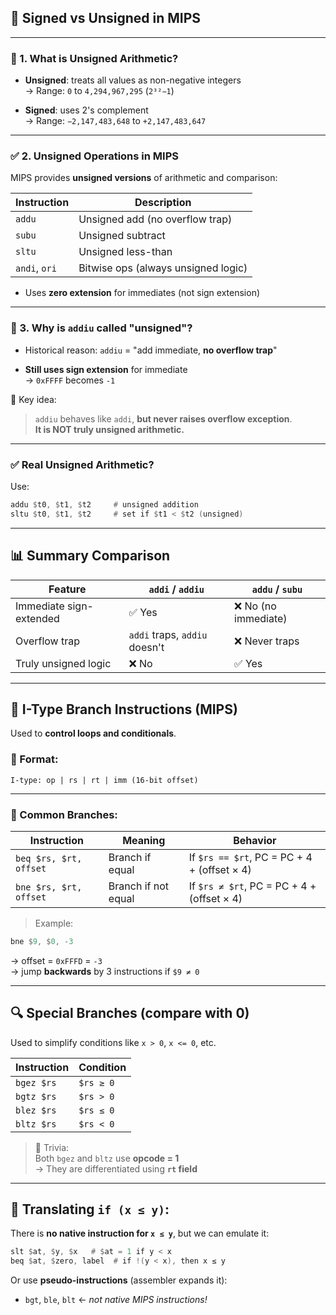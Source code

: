 ## 🔢 Signed vs Unsigned in MIPS

---

### 🧠 1. What is Unsigned Arithmetic?

- **Unsigned**: treats all values as non-negative integers  
    → Range: `0` to `4,294,967,295` (`2³²−1`)
    
- **Signed**: uses 2's complement  
    → Range: `−2,147,483,648` to `+2,147,483,647`
    

---

### ✅ 2. Unsigned Operations in MIPS

MIPS provides **unsigned versions** of arithmetic and comparison:

|Instruction|Description|
|---|---|
|`addu`|Unsigned add (no overflow trap)|
|`subu`|Unsigned subtract|
|`sltu`|Unsigned less-than|
|`andi`, `ori`|Bitwise ops (always unsigned logic)|

- Uses **zero extension** for immediates (not sign extension)
    

---

### 🚨 3. Why is `addiu` called "unsigned"?

- Historical reason: `addiu` = "add immediate, **no overflow trap**"
    
- **Still uses sign extension** for immediate  
    → `0xFFFF` becomes `-1`
    

📌 Key idea:

> `addiu` behaves like `addi`, **but never raises overflow exception**.  
> **It is NOT truly unsigned arithmetic.**

---

### ✅ Real Unsigned Arithmetic?

Use:

```asm
addu $t0, $t1, $t2     # unsigned addition
sltu $t0, $t1, $t2     # set if $t1 < $t2 (unsigned)
```

---

## 📊 Summary Comparison

|Feature|`addi` / `addiu`|`addu` / `subu`|
|---|---|---|
|Immediate sign-extended|✅ Yes|❌ No (no immediate)|
|Overflow trap|`addi` traps, `addiu` doesn't|❌ Never traps|
|Truly unsigned logic|❌ No|✅ Yes|


---

## 🔁 I-Type Branch Instructions (MIPS)

Used to **control loops and conditionals**.

### 🧠 Format:

```text
I-type: op | rs | rt | imm (16-bit offset)
```

---

### 🔹 Common Branches:

|Instruction|Meaning|Behavior|
|---|---|---|
|`beq $rs, $rt, offset`|Branch if equal|If `$rs == $rt`, PC = PC + 4 + (offset × 4)|
|`bne $rs, $rt, offset`|Branch if not equal|If `$rs ≠ $rt`, PC = PC + 4 + (offset × 4)|

> Example:

```asm
bne $9, $0, -3
```

→ offset = `0xFFFD` = `-3`  
→ jump **backwards** by 3 instructions if `$9 ≠ 0`

---

## 🔍 Special Branches (compare with 0)

Used to simplify conditions like `x > 0`, `x <= 0`, etc.

|Instruction|Condition|
|---|---|
|`bgez $rs`|`$rs ≥ 0`|
|`bgtz $rs`|`$rs > 0`|
|`blez $rs`|`$rs ≤ 0`|
|`bltz $rs`|`$rs < 0`|

> 🔎 Trivia:  
> Both `bgez` and `bltz` use **opcode = 1**  
> → They are differentiated using **`rt` field**

---

## 🧠 Translating `if (x ≤ y)`:

There is **no native instruction for `x ≤ y`**, but we can emulate it:

```asm
slt $at, $y, $x   # $at = 1 if y < x
beq $at, $zero, label  # if !(y < x), then x ≤ y
```

Or use **pseudo-instructions** (assembler expands it):

- `bgt`, `ble`, `blt` ← _not native MIPS instructions!_
    
